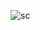 ![sc](https://github.com/Said-Suluk/100-Day-Of-CSS/assets/130802359/4f1b364c-be40-480b-b289-3baa9b293b32)
